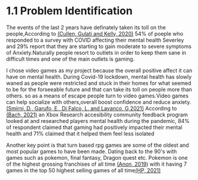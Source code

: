 # 1.1 Problem Identification

The events of the last 2 years have definately taken its toll on the people,According to [(Cullen, Gulati and Kelly, 2020)](../reference-list.md) 54% of poeple who responded to a survey with COVID affecting their mental health Severley and 29% report that they are starting to gain moderate to severe symptoms of Anxiety.Naturally people resort to outlets in order to keep them sane in difficult times and one of the main outlets is gaming.

I chose video games as my project because the overall positive affect it can have on mental health. During Covid-19 lockdown, mental health has slowly waned as people were restricted and stuck in their homes for what seemed to be for the forseeable future and that can take its toll on people more than others. so as a means of escape people turn to video games.Video games can help socialize with others,overall boost confidence and reduce anxiety.[(Smirni, D., Garufo, E., Di Falco, L. and Lavanco, G,2021)](../reference-list.md) According to [(Bach, 2021)](../reference-list.md) an Xbox Research accesibility community feedback program looked at and researched players mental health during the pandemic, 84% of respondent claimed that gaming had positively impacted their mental health and 71% claimed that it helped them feel less isolated&#x20;

Another key point is that turn based rpg games are some of the oldest and most popular games to have been made. Dating back to the 90's  with games such as pokemon, final fantasy, Dragon quest etc. Pokemon is one of the highest grossing franchises of all time [(Anon, 2019](../reference-list.md)) with it having 7 games in the top 50 highest selling games of all time[(HP, 2021)](../reference-list.md)



